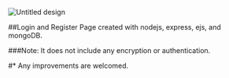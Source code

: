 ![Untitled design](https://github.com/ROZL3R/Register-Login-project-nodejs-/assets/172853676/2df92936-3c70-4146-9752-7afb0e6ed273)


##Login and Register Page created with nodejs, express, ejs, and mongoDB.

###Note: It does not include any encryption or authentication.

#* Any improvements are welcomed.
